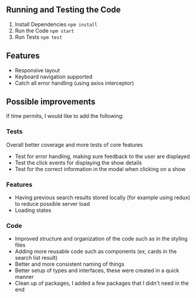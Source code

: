 ## Running and Testing the Code

1. Install Dependencies
   `npm install`
2. Run the Code
   `npm start`
3. Run Tests
   `npm test`

## Features

- Responsive layout
- Keyboard navigation supported
- Catch all error handling (using axios interceptor)

## Possible improvements

If time permits, I would like to add the following:

### Tests

Overall better coverage and more tests of core features

- Test for error handling, making sure feedback to the user are displayed
- Test the click events for displaying the show details
- Test for the correct information in the modal when clicking on a show

### Features

- Having previous search results stored locally (for example using redux) to reduce possible server load
- Loading states

### Code

- Improved structure and organization of the code such as in the styling files
- Adding more reusable code such as components (ex, cards in the search list result)
- Better and more consistent naming of things
- Better setup of types and interfaces, these were created in a quick manner
- Clean up of packages, I added a few packages that I didn't need in the end
